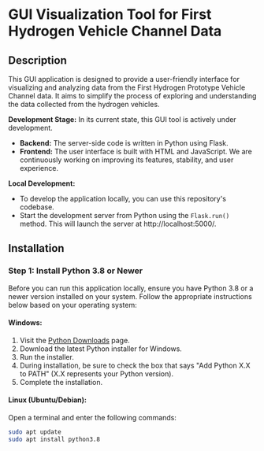 # GUI Visualization Tool for First Hydrogen Vehicle Channel Data



## Description

This GUI application is designed to provide a user-friendly interface for visualizing and analyzing data from the First Hydrogen Prototype Vehicle Channel data. It aims to simplify the process of exploring and understanding the data collected from the hydrogen vehicles. 


**Development Stage:** In its current state, this GUI tool is actively under development. 
- **Backend:** The server-side code is written in Python using Flask.
- **Frontend:** The user interface is built with HTML and JavaScript.
 We are continuously working on improving its features, stability, and user experience.

**Local Development:**
- To develop the application locally, you can use this repository's codebase.
- Start the development server from Python using the `Flask.run()` method. This will launch the server at http://localhost:5000/.


## Installation
### Step 1: Install Python 3.8 or Newer

Before you can run this application locally, ensure you have Python 3.8 or a newer version installed on your system. Follow the appropriate instructions below based on your operating system:

#### Windows:

1. Visit the [Python Downloads](https://www.python.org/downloads/) page.
2. Download the latest Python installer for Windows.
3. Run the installer.
4. During installation, be sure to check the box that says "Add Python X.X to PATH" (X.X represents your Python version).
5. Complete the installation.

#### Linux (Ubuntu/Debian):

Open a terminal and enter the following commands:

```bash
sudo apt update
sudo apt install python3.8
